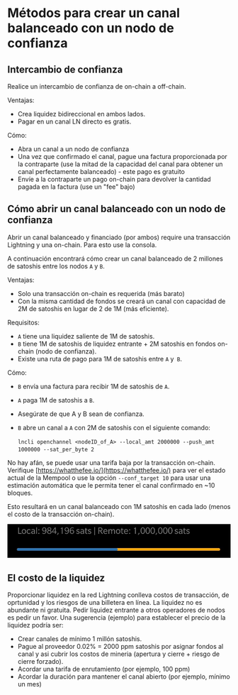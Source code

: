 # Métodos para crear un canal balanceado con un nodo de confianza

## Intercambio de confianza

Realice un intercambio de confianza de on-chain a off-chain.

Ventajas:

* Crea liquidez bidireccional en ambos lados.
* Pagar en un canal LN directo es gratis.

Cómo:

* Abra un canal a un nodo de confianza
* Una vez que confirmado el canal, pague una factura proporcionada por la contraparte \(use la mitad de la capacidad del canal para obtener un canal perfectamente balanceado\) - este pago es gratuito
* Envíe a la contraparte un pago on-chain para devolver la cantidad pagada en la factura \(use un "fee" bajo\)

## Cómo abrir un canal balanceado con un nodo de confianza

Abrir un canal balanceado y financiado \(por ambos\) require una transacción Lightning y una on-chain. Para esto use la consola.

A continuación encontrará cómo crear un canal balanceado de 2 millones de satoshis entre los nodos `A` y `B`.

Ventajas:

* Solo una transacción on-chain es requerida \(más barato\)
* Con la misma cantidad de fondos se creará un canal con capacidad de 2M de satoshis en lugar de 2 de 1M \(más eficiente\).

Requisitos:

* `A` tiene una liquidez saliente de 1M de satoshis.
* `B` tiene 1M de satoshis de liquidez entrante + 2M satoshis en fondos on-chain \(nodo de confianza\).
* Existe una ruta de pago para 1M de satoshis entre `A` y` B`.

Cómo:

* `B` envía una factura para recibir 1M de satoshis de `A`.
* `A` paga 1M de satoshis a `B`.
* Asegúrate de que A y B sean de confianza.
* `B` abre un canal a `A` con 2M de satoshis con el siguiente comando:

  `lncli openchannel <nodeID_of_A> --local_amt 2000000 --push_amt 1000000 --sat_per_byte 2`

No hay afán, se puede usar una tarifa baja por la transacción on-chain. Verifique [https://whatthefee.io/](https://whatthefee.io/) para ver el estado actual de la Mempool o use la opción `--conf_target 10` para usar una estimación automática que le permita tener el canal confirmado en ~10 bloques.

Esto resultará en un canal balanceado con 1M satoshis en cada lado \(menos el costo de la transacción on-chain\).

![un canal balanceado mostrado en ZeusLN](../.gitbook/assets/balancedChannel%20%281%29.jpg)

## El costo de la liquidez

Proporcionar liquidez en la red Lightning conlleva costos de transacción, de oprtunidad y los riesgos de una billetera en línea.
La liquidez no es abundante ni gratuita.
Pedir liquidez entrante a otros operadores de nodos es pedir un favor.
Una sugerencia \(ejemplo\) para establecer el precio de la liquidez podría ser:

* Crear canales de mínimo 1 millón satoshis.
* Pague al proveedor 0.02% = 2000 ppm satoshis por asignar fondos al canal y asi cubrir los costos de mineria \(apertura y cierre + riesgo de cierre forzado\).
* Acordar una tarifa de enrutamiento \(por ejemplo, 100 ppm\)
* Acordar la duración para mantener el canal abierto \(por ejemplo, mínimo un mes\)
